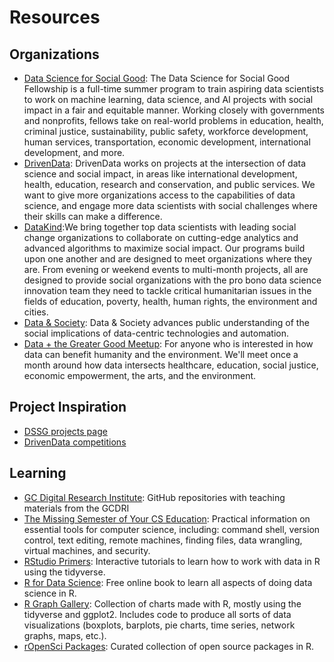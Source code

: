 # Resources

## Organizations
- [Data Science for Social Good](http://www.dssgfellowship.org/): The Data Science for Social Good Fellowship is a full-time summer program to train aspiring data scientists to work on machine learning, data science, and AI projects with social impact in a fair and equitable manner. Working closely with governments and nonprofits, fellows take on real-world problems in education, health, criminal justice, sustainability, public safety, workforce development, human services, transportation, economic development, international development, and more.
- [DrivenData](https://www.drivendata.org/): DrivenData works on projects at the intersection of data science and social impact, in areas like international development, health, education, research and conservation, and public services. We want to give more organizations access to the capabilities of data science, and engage more data scientists with social challenges where their skills can make a difference.
- [DataKind](https://www.datakind.org/):We bring together top data scientists with leading social change organizations to collaborate on cutting-edge analytics and advanced algorithms to maximize social impact. Our programs build upon one another and are designed to meet organizations where they are. From evening or weekend events to multi-month projects, all are designed to provide social organizations with the pro bono data science innovation team they need to tackle critical humanitarian issues in the fields of education, poverty, health, human rights, the environment and cities. 
- [Data & Society](https://datasociety.net/): Data & Society advances public understanding of the social implications of data-centric technologies and automation.
- [Data + the Greater Good Meetup](https://www.meetup.com/greatergood/): For anyone who is interested in how data can benefit humanity and the environment. We'll meet once a month around how data intersects healthcare, education, social justice, economic empowerment, the arts, and the environment.

## Project Inspiration
- [DSSG projects page](http://www.dssgfellowship.org/projects/)
- [DrivenData competitions](https://www.drivendata.org/competitions/)

## Learning
- [GC Digital Research Institute](https://gcdigitalfellows.github.io/january_2019_curriculum.html): GitHub repositories with teaching materials from the GCDRI
- [The Missing Semester of Your CS Education](https://missing.csail.mit.edu/): Practical information on essential tools for computer science, including: command shell, version control, text editing, remote machines, finding files, data wrangling, virtual machines, and security.
- [RStudio Primers](https://rstudio.cloud/learn/primers): Interactive tutorials to learn how to work with data in R using the tidyverse.
- [R for Data Science](https://r4ds.had.co.nz/): Free online book to learn all aspects of doing data science in R.
- [R Graph Gallery](https://www.r-graph-gallery.com/): Collection of charts made with R, mostly using the tidyverse and ggplot2. Includes code to produce all sorts of data visualizations (boxplots, barplots, pie charts, time series, network graphs, maps, etc.).
- [rOpenSci Packages](https://ropensci.org/packages/): Curated collection of open source packages in R.

